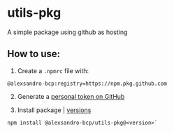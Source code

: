 # utils-pkg

A simple package using github as hosting

## How to use:

1. Create a `.npmrc` file with: 
```
@alexsandro-bcp:registry=https://npm.pkg.github.com
```

2. Generate a [personal token on GitHub](https://github.com/settings/tokens)

3. Install package | [versions](https://github.com/alexsandro-bcp/utils-pkg/pkgs/npm/utils-pkg)

```
npm install @alexsandro-bcp/utils-pkg@<version>`
```
